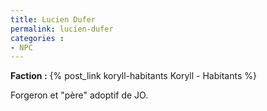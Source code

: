 ```yaml
---
title: Lucien Dufer
permalink: lucien-dufer
categories :
- NPC
---
```


**Faction :** {% post_link koryll-habitants Koryll - Habitants %}

Forgeron et "père" adoptif de JO.
